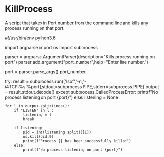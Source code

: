 # KillProcess
A script that takes in Port number from the command line and kills any process running on that port.

#!/usr/bin/env python3.6

import argparse
import os
import subprocess

parser = argparse.ArgumentParser(description="Kills process running on port")
parser.add_argument("port_number",help="Enter line number.")

port = parser.parse_args().port_number

try:
    result = subprocess.run(['lsof','-n','-i4TCP:%s'%port],stdout=subprocess.PIPE,stderr=subprocess.PIPE)
    output = result.stdout.decode()
except subprocess.CalledProcessError:
    print(f"No process listening on port {port}")
else:
    listening = None

    for l in output.splitlines():
        if "LISTEN" in l :
            listening = l
            break

        if listening:
            pid = int(listening.split()[1])
            os.kill(pid,9)
            print(f"Process {} has been successfully killed")
        else:
            print(f"No process listening on port {port}")
